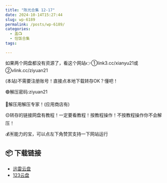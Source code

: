 ```yaml
---
title: "陈光合集 12-17"
date: 2024-10-14T15:27:44
slug: wp-6189
permalink: /posts/wp-6189/
categories:
  - 盖📺
  - 恰饭合集
tags:

---
```


如果两个网盘都没有资源了，看这个网站👉①link3.cc/xianyu21或②vlink.cc/ziyuan21

(本站)不需要注册账号！直接点本地下载转存OK？懂吧！

🟢解压密码:ziyuan21

🔵解压用解压专家！(应用商店有)

🟡转存的链接网盘有教程！一定要看教程！按教程操作！不按教程操作你不会解压！

💰🈶能力的宝，可以点左下角赞赏支持一下网站运行

## 📦 下载链接
- [迅雷云盘](https://blziyuan21.com/pay-download/6189?key=5e67d7bfb8&down_id=0)
- [123云盘](https://blziyuan21.com/pay-download/6189?key=5e67d7bfb8&down_id=1)


